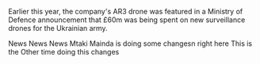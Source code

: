 Earlier this year, the company's AR3 drone was featured in a Ministry of Defence announcement that £60m was being spent on new surveillance drones for the Ukrainian army.

News News News
Mtaki Mainda is doing some changesn right here
This is the Other time doing this changes
